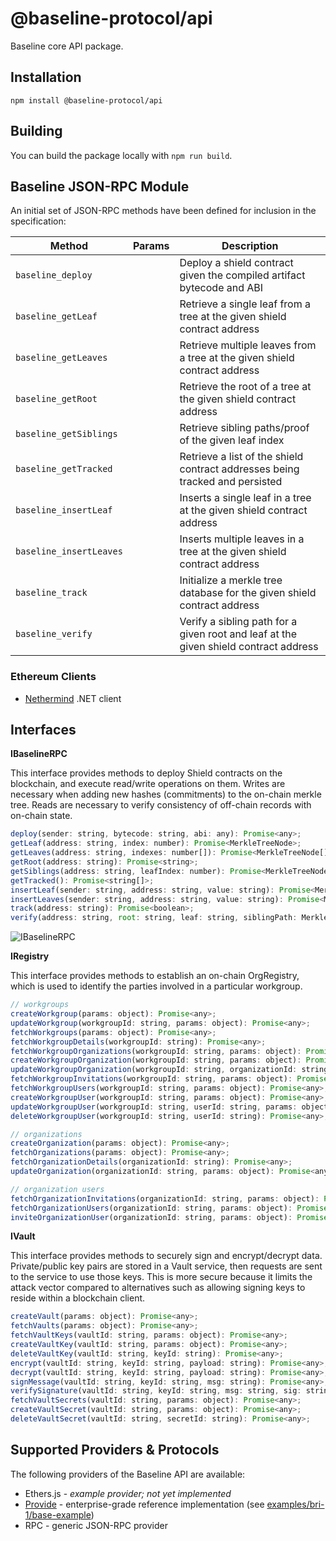 # @baseline-protocol/api

Baseline core API package.

## Installation

`npm install @baseline-protocol/api`

## Building

You can build the package locally with `npm run build`.

## Baseline JSON-RPC Module

An initial set of JSON-RPC methods have been defined for inclusion in the specification:

| Method | Params | Description |
| -------- | ----- | ----------- |
| `baseline_deploy` | | Deploy a shield contract given the compiled artifact bytecode and ABI |
| `baseline_getLeaf` | | Retrieve a single leaf from a tree at the given shield contract address |
| `baseline_getLeaves` | | Retrieve multiple leaves from a tree at the given shield contract address |
| `baseline_getRoot` | | Retrieve the root of a tree at the given shield contract address |
| `baseline_getSiblings` | | Retrieve sibling paths/proof of the given leaf index |
| `baseline_getTracked` | | Retrieve a list of the shield contract addresses being tracked and persisted |
| `baseline_insertLeaf` | | Inserts a single leaf in a tree at the given shield contract address |
| `baseline_insertLeaves` | | Inserts multiple leaves in a tree at the given shield contract address |
| `baseline_track` | | Initialize a merkle tree database for the given shield contract address |
| `baseline_verify` | | Verify a sibling path for a given root and leaf at the given shield contract address |

### Ethereum Clients

- [Nethermind](https://github.com/NethermindEth/nethermind) .NET client

## Interfaces

__IBaselineRPC__

This interface provides methods to deploy Shield contracts on the blockchain, and execute read/write operations on them. Writes are necessary when adding new hashes (commitments) to the on-chain merkle tree. Reads are necessary to verify consistency of off-chain records with on-chain state.

```javascript
deploy(sender: string, bytecode: string, abi: any): Promise<any>;
getLeaf(address: string, index: number): Promise<MerkleTreeNode>;
getLeaves(address: string, indexes: number[]): Promise<MerkleTreeNode[]>;
getRoot(address: string): Promise<string>;
getSiblings(address: string, leafIndex: number): Promise<MerkleTreeNode[]>;
getTracked(): Promise<string[]>;
insertLeaf(sender: string, address: string, value: string): Promise<MerkleTreeNode>;
insertLeaves(sender: string, address: string, value: string): Promise<MerkleTreeNode>;
track(address: string): Promise<boolean>;
verify(address: string, root: string, leaf: string, siblingPath: MerkleTreeNode[]): Promise<boolean>;
```

![IBaselineRPC](https://user-images.githubusercontent.com/35908605/93899621-7d0bc600-fcc2-11ea-9dae-46497acf204a.png)

__IRegistry__

This interface provides methods to establish an on-chain OrgRegistry, which is used to identify the parties involved in a particular workgroup.

```javascript
// workgroups
createWorkgroup(params: object): Promise<any>;
updateWorkgroup(workgroupId: string, params: object): Promise<any>;
fetchWorkgroups(params: object): Promise<any>;
fetchWorkgroupDetails(workgroupId: string): Promise<any>;
fetchWorkgroupOrganizations(workgroupId: string, params: object): Promise<any>;
createWorkgroupOrganization(workgroupId: string, params: object): Promise<any>;
updateWorkgroupOrganization(workgroupId: string, organizationId: string, params: object): Promise<any>;
fetchWorkgroupInvitations(workgroupId: string, params: object): Promise<any>;
fetchWorkgroupUsers(workgroupId: string, params: object): Promise<any>;
createWorkgroupUser(workgroupId: string, params: object): Promise<any>;
updateWorkgroupUser(workgroupId: string, userId: string, params: object): Promise<any>;
deleteWorkgroupUser(workgroupId: string, userId: string): Promise<any>;

// organizations
createOrganization(params: object): Promise<any>;
fetchOrganizations(params: object): Promise<any>;
fetchOrganizationDetails(organizationId: string): Promise<any>;
updateOrganization(organizationId: string, params: object): Promise<any>;

// organization users
fetchOrganizationInvitations(organizationId: string, params: object): Promise<any>;
fetchOrganizationUsers(organizationId: string, params: object): Promise<any>;
inviteOrganizationUser(organizationId: string, params: object): Promise<any>;
```

__IVault__

This interface provides methods to securely sign and encrypt/decrypt data. Private/public key pairs are stored in a Vault service, then requests are sent to the service to use those keys. This is more secure because it limits the attack vector compared to alternatives such as allowing signing keys to reside within a blockchain client.

```javascript
createVault(params: object): Promise<any>;
fetchVaults(params: object): Promise<any>;
fetchVaultKeys(vaultId: string, params: object): Promise<any>;
createVaultKey(vaultId: string, params: object): Promise<any>;
deleteVaultKey(vaultId: string, keyId: string): Promise<any>;
encrypt(vaultId: string, keyId: string, payload: string): Promise<any>;
decrypt(vaultId: string, keyId: string, payload: string): Promise<any>;
signMessage(vaultId: string, keyId: string, msg: string): Promise<any>;
verifySignature(vaultId: string, keyId: string, msg: string, sig: string): Promise<any>;
fetchVaultSecrets(vaultId: string, params: object): Promise<any>;
createVaultSecret(vaultId: string, params: object): Promise<any>;
deleteVaultSecret(vaultId: string, secretId: string): Promise<any>;
```

## Supported Providers & Protocols

The following providers of the Baseline API are available:

- Ethers.js - *example provider; not yet implemented*
- [Provide](https://provide.services) - enterprise-grade reference implementation (see [examples/bri-1/base-example](https://github.com/ethereum-oasis/baseline/tree/master/examples/bri-1/base-example))
- RPC - generic JSON-RPC provider
